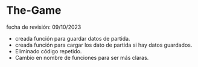 # The-Game
fecha de revisión: 09/10/2023
  - creada función para guardar datos de partida.
  - creada función para cargar los dato de partida si hay datos guardados.
  - Eliminado código repetido.
  - Cambio en nombre de funciones para ser más claras.
